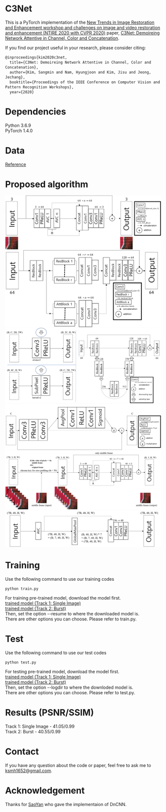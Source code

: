 # C3Net
This is a PyTorch implementation of the [New Trends in Image Restoration and Enhancement workshop and challenges on image and video restoration and enhancement (NTIRE 2020 with CVPR 2020)](https://data.vision.ee.ethz.ch/cvl/ntire20/) paper, [C3Net: Demoireing Network Attentive in Channel, Color and Concatenation](NTIRE_C3Net.pdf).

If you find our project useful in your research, please consider citing:
~~~
@inproceedings{kim2020c3net,
  title={C3Net: Demoireing Network Attentive in Channel, Color and Concatenation},
  author={Kim, Sangmin and Nam, Hyungjoon and Kim, Jisu and Jeong, Jechang},
  booktitle={Proceedings of the IEEE Conference on Computer Vision and Pattern Recognition Workshops},
  year={2020}
~~~

# Dependencies
Python 3.6.9   
PyTorch 1.4.0 

# Data
[Reference](https://competitions.codalab.org/competitions/22223#participate-get_data)

# Proposed algorithm
![C3Net (Track 1: Single Image)](Fig1_final.png)   
![AVC_Block](Fig2_41.05.png)   
![AttBlock](Fig3.png)   
![ResBlock](Fig4.png)   
![C3Net-Burst (Track 2: Burst)](Fig5_final.png)   
![AVC_Block-Burst](Fig6_final.png)   

# Training
Use the following command to use our training codes
~~~
python train.py
~~~
For training pre-trained model, download the model first.  
[trained model (Track 1: Single Image)](https://drive.google.com/open?id=1UX9Q-OzcRHuDZ0ZRjGO-j7UdghNwL_lV)  
[trained model (Track 2: Burst)](https://drive.google.com/open?id=1pzT2OMAmq7yEhmF_NQqiFwwg4FbofaOk)  
Then, set the option --resume to where the downloaded model is.  
There are other options you can choose.
Please refer to train.py.

# Test
Use the following command to use our test codes
~~~
python test.py
~~~
For testing pre-trained model, download the model first.  
[trained model (Track 1: Single Image)](https://drive.google.com/open?id=1UX9Q-OzcRHuDZ0ZRjGO-j7UdghNwL_lV)  
[trained model (Track 2: Burst)](https://drive.google.com/open?id=1pzT2OMAmq7yEhmF_NQqiFwwg4FbofaOk)  
Then, set the option --logdir to where the downloded model is.  
There are other options you can choose.
Please refer to test.py.

# Results (PSNR/SSIM)
Track 1: Single Image - 41.05/0.99  
Track 2: Burst - 40.55/0.99  

# Contact
If you have any question about the code or paper, feel free to ask me to <ksmh1652@gmail.com>.

# Acknowledgement
Thanks for [SaoYan](https://github.com/SaoYan/DnCNN-PyTorch) who gave the implementaion of DnCNN.

